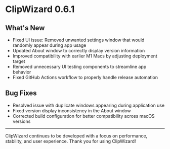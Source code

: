 # ClipWizard 0.6.1

## What's New

- Fixed UI issue: Removed unwanted settings window that would randomly appear during app usage
- Updated About window to correctly display version information
- Improved compatibility with earlier M1 Macs by adjusting deployment target
- Removed unnecessary UI testing components to streamline app behavior
- Fixed GitHub Actions workflow to properly handle release automation

## Bug Fixes

- Resolved issue with duplicate windows appearing during application use
- Fixed version display inconsistency in the About window
- Corrected build configuration for better compatibility across macOS versions

---

ClipWizard continues to be developed with a focus on performance, stability, and user experience. Thank you for using ClipWizard!
